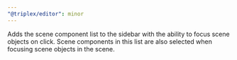 ```yaml
---
"@triplex/editor": minor
---
```


Adds the scene component list to the sidebar with the ability to focus scene objects on click.
Scene components in this list are also selected when focusing scene objects in the scene.
